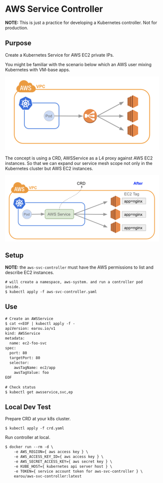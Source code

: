 # AWS Service Controller

__NOTE:__ This is just a practice for developing a Kubernetes controller. Not for production.

## Purpose

Create a Kubernetes Service for AWS EC2 private IPs. 

You might be familiar with the scenario below which an AWS user mixing Kubernetes with VM-base apps.

![User Scenario](docs/user-scenario.png)

The concept is using a CRD, AWSService as a L4 proxy against AWS EC2 instances. 
So that we can expand our service mesh scope not only in the Kubernetes cluster but AWS EC2 instances.

![Expected Design](docs/expected-design.png)

## Setup

__NOTE:__ the `aws-svc-controller` must have the AWS permissions to list and describe EC2 instances.

```shell
# will create a namespace, aws-system. and run a controller pod inside.
$ kubectl apply -f aws-svc-controller.yaml
```

## Use

```shell
# Create an AWSService
$ cat <<EOF | kubectl apply -f -
apiVersion: earou.io/v1
kind: AWSService
metadata:
  name: ec2-foo-svc
spec:
  port: 80
  targetPort: 80
  selector:
    awsTagName: ec2/app
    awsTagValue: foo
EOF

# Check status
$ kubectl get awsservice,svc,ep
```

## Local Dev Test

Prepare CRD at your k8s cluster.
```shell
$ kubectl apply -f crd.yaml
```

Run controller at local.
```shell
$ docker run --rm -d \
    -e AWS_REGION={ aws access key } \
    -e AWS_ACCESS_KEY_ID={ aws access key } \
    -e AWS_SECRET_ACCESS_KEY={ aws secret key } \
    -e KUBE_HOST={ kubernetes api server host } \
    -e TOKEN={ service account token for aws-svc-controller } \
    earou/aws-svc-controller:latest
```
